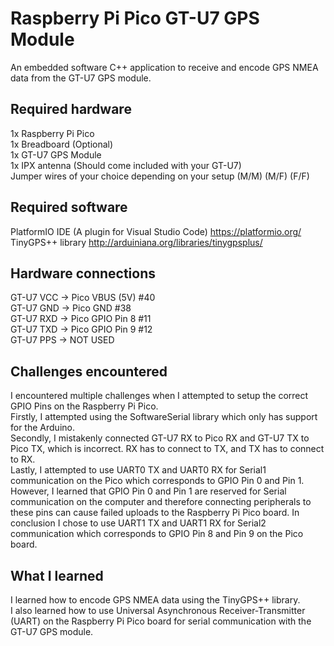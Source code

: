 # Raspberry Pi Pico GT-U7 GPS Module

An embedded software C++ application to receive and encode GPS NMEA data from the GT-U7 GPS module.

## Required hardware
1x Raspberry Pi Pico <br>
1x Breadboard (Optional) <br>
1x GT-U7 GPS Module <br>
1x IPX antenna (Should come included with your GT-U7) <br>
Jumper wires of your choice depending on your setup (M/M) (M/F) (F/F)

## Required software
PlatformIO IDE (A plugin for Visual Studio Code) https://platformio.org/ <br>
TinyGPS++ library http://arduiniana.org/libraries/tinygpsplus/

## Hardware connections
GT-U7 VCC -> Pico VBUS (5V) #40 <br>
GT-U7 GND -> Pico GND #38 <br>
GT-U7 RXD -> Pico GPIO Pin 8 #11 <br>
GT-U7 TXD -> Pico GPIO Pin 9 #12 <br>
GT-U7 PPS -> NOT USED <br>

## Challenges encountered
I encountered multiple challenges when I attempted to setup the correct GPIO Pins on the Raspberry Pi Pico. <br> 
Firstly, I attempted using the SoftwareSerial library which only has support for the Arduino. <br>
Secondly, I mistakenly connected GT-U7 RX to Pico RX and GT-U7 TX to Pico TX, which is incorrect. RX has to connect to TX, and TX has to connect to RX. <br>
Lastly, I attempted to use UART0 TX and UART0 RX for Serial1 communication on the Pico which corresponds to GPIO Pin 0 and Pin 1. 
However, I learned that GPIO Pin 0 and Pin 1 are reserved for Serial communication on the computer and therefore connecting peripherals to these pins can cause failed
uploads to the Raspberry Pi Pico board. 
In conclusion I chose to use UART1 TX and UART1 RX for Serial2 communication which corresponds to GPIO Pin 8 and Pin 9 on the Pico board. <br>

## What I learned
I learned how to encode GPS NMEA data using the TinyGPS++ library. <br>
I also learned how to use Universal Asynchronous Receiver-Transmitter (UART) on the Raspberry Pi Pico board for serial communication with the GT-U7 GPS module.


